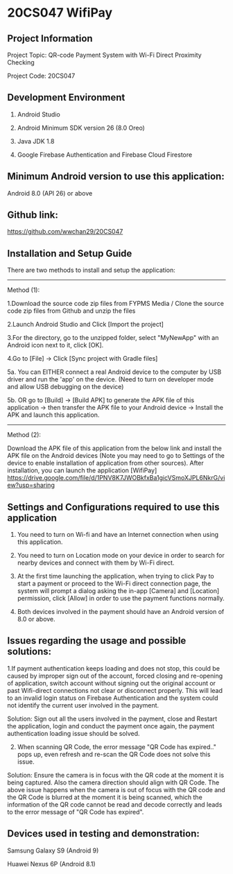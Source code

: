 # 20CS047 WifiPay

## Project Information
Project Topic: QR-code Payment System with Wi-Fi Direct Proximity Checking

Project Code: 20CS047

## Development Environment

1. Android Studio

2. Android Minimum SDK version 26 (8.0 Oreo)

3. Java JDK 1.8

4. Google Firebase Authentication and Firebase Cloud Firestore




## Minimum Android version to use this application:

Android 8.0 (API 26) or above





## Github link:

https://github.com/wwchan29/20CS047





## Installation and Setup Guide
There are two methods to install and setup the application:

---------------------------------------------------------------------------------------------------------------------------------------------------------------------------------

Method (1):

1.Download the source code zip files from FYPMS Media / Clone the source code zip files from Github and unzip the files

2.Launch Android Studio and Click [Import the project] 

3.For the directory, go to the unzipped folder, select "MyNewApp" with an Android icon next to it, click [OK].

4.Go to [File] -> Click [Sync project with Gradle files]

5a. You can EITHER connect a real Android device to the computer by USB driver and run the 'app' on the device. (Need to turn on developer mode and allow USB debugging on the device)

5b. OR go to [Build] -> [Build APK] to generate the APK file of this application -> then transfer the APK file to your Android device -> Install the APK and launch this application.

---------------------------------------------------------------------------------------------------------------------------------------------------------------------------------

Method (2):

Download the APK file of this application from the below link and install the APK file on the Android devices (Note you may need to go to Settings of the device to enable installation of application from other sources). After installation, you can launch the application [WifiPay]
https://drive.google.com/file/d/1PNV8K7JWOBkfxBa1gicVSmoXJPL6NkrG/view?usp=sharing





## Settings and Configurations required to use this application

1. You need to turn on Wi-fi and have an Internet connection when using this application.

2. You need to turn on Location mode on your device in order to search for nearby devices and connect with them by Wi-Fi direct.

3. At the first time launching the application, when trying to click Pay to start a payment or proceed to the Wi-Fi direct connection page, the system will prompt a dialog asking the in-app [Camera] and [Location] permission, click [Allow] in order to use the payment functions normally.

4. Both devices involved in the payment should have an Android version of 8.0 or above.

  
  
  

## Issues regarding the usage and possible solutions:

1.If payment authentication keeps loading and does not stop, this could be caused by improper sign out of the account, forced closing and re-opening of application, switch account without signing out the original account or past Wifi-direct connections not clear or disconnect properly. This will lead to an invalid login status on Firebase Authentication and the system could not identify the current user involved in the payment.

Solution: Sign out all the users involved in the payment, close and Restart the application, login and conduct the payment once again, the payment authentication loading issue should be solved.

2. When scanning QR Code, the error message "QR Code has expired.." pops up, even refresh and re-scan the QR Code does not solve this issue.

Solution: Ensure the camera is in focus with the QR code at the moment it is being captured. Also the camera direction should align with QR Code. The above issue happens when the camera is out of focus with the QR code and the QR Code is blurred at the moment it is being scanned, which the information of the QR code cannot be read and decode correctly and leads to the error message of "QR Code has expired".




## Devices used in testing and demonstration:
Samsung Galaxy S9 (Android 9)

Huawei Nexus 6P (Android 8.1)
